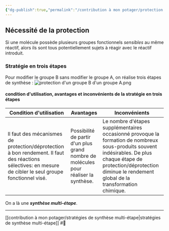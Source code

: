 ```yaml
---
{"dg-publish":true,"permalink":"/contribution à mon potager/protection ou déprotection afin d'optimiser la transformation/"}
---
```


## Nécessité de la protection 
Si une molécule possède plusieurs groupes fonctionnels *sensibles* au même réactif, alors ils sont tous potentiellement sujets à réagir avec le réactif introduit.
### Stratégie en trois étapes
Pour modifier le groupe B sans modifier le groupe A, on réalise trois étapes de synthèse :
![protection d'un groupe B d'un groupe A.png](/img/user/protection%20d'un%20groupe%20B%20d'un%20groupe%20A.png)

#### condition d'utilisation, avantages et inconvénients de la stratégie en trois étapes
Condition d'utilisation|Avantages|Inconvénients
--|--|--
Il faut des mécanismes de protection/déprotection à bon rendement. Il faut des réactions sélectives: en mesure de cibler le seul groupe fonctionnel visé.|Possibilité de partir d'un plus grand nombre de molécules pour réaliser la synthèse.|Le nombre d'étapes supplémentaires occasionné provoque la formation de nombreux sous-produits souvent indésirables. De plus chaque étape de protection/déprotection diminue le rendement global de la transformation chimique.
On a là une ***synthèse multi-étape***.

---
[[contribution à mon potager/stratégies de synthèse multi-étape\|stratégies de synthèse multi-étape]] #🌲 